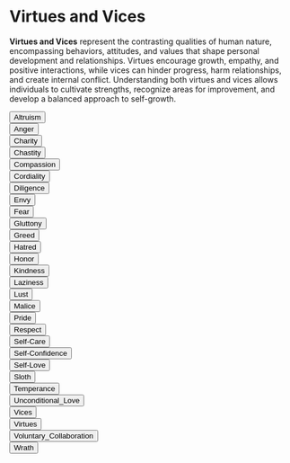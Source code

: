 # Virtues and Vices

**Virtues and Vices** represent the contrasting qualities of human nature, encompassing behaviors, attitudes, and values that shape personal development and relationships. Virtues encourage growth, empathy, and positive interactions, while vices can hinder progress, harm relationships, and create internal conflict. Understanding both virtues and vices allows individuals to cultivate strengths, recognize areas for improvement, and develop a balanced approach to self-growth.

<div class="collapsible-tabs">
            <div class="tab file">
              <button class="tab-header file-header" data-path="Project_Universe/Human_Nature/Virtues_and_Vices/Altruism.md">Altruism</button>
              <div class="tab-content file-content" style="display: none;"></div>
            </div>
            <div class="tab file">
              <button class="tab-header file-header" data-path="Project_Universe/Human_Nature/Virtues_and_Vices/Anger.md">Anger</button>
              <div class="tab-content file-content" style="display: none;"></div>
            </div>
            <div class="tab file">
              <button class="tab-header file-header" data-path="Project_Universe/Human_Nature/Virtues_and_Vices/Charity.md">Charity</button>
              <div class="tab-content file-content" style="display: none;"></div>
            </div>
            <div class="tab file">
              <button class="tab-header file-header" data-path="Project_Universe/Human_Nature/Virtues_and_Vices/Chastity.md">Chastity</button>
              <div class="tab-content file-content" style="display: none;"></div>
            </div>
            <div class="tab file">
              <button class="tab-header file-header" data-path="Project_Universe/Human_Nature/Virtues_and_Vices/Compassion.md">Compassion</button>
              <div class="tab-content file-content" style="display: none;"></div>
            </div>
            <div class="tab file">
              <button class="tab-header file-header" data-path="Project_Universe/Human_Nature/Virtues_and_Vices/Cordiality.md">Cordiality</button>
              <div class="tab-content file-content" style="display: none;"></div>
            </div>
            <div class="tab file">
              <button class="tab-header file-header" data-path="Project_Universe/Human_Nature/Virtues_and_Vices/Diligence.md">Diligence</button>
              <div class="tab-content file-content" style="display: none;"></div>
            </div>
            <div class="tab file">
              <button class="tab-header file-header" data-path="Project_Universe/Human_Nature/Virtues_and_Vices/Envy.md">Envy</button>
              <div class="tab-content file-content" style="display: none;"></div>
            </div>
            <div class="tab file">
              <button class="tab-header file-header" data-path="Project_Universe/Human_Nature/Virtues_and_Vices/Fear.md">Fear</button>
              <div class="tab-content file-content" style="display: none;"></div>
            </div>
            <div class="tab file">
              <button class="tab-header file-header" data-path="Project_Universe/Human_Nature/Virtues_and_Vices/Gluttony.md">Gluttony</button>
              <div class="tab-content file-content" style="display: none;"></div>
            </div>
            <div class="tab file">
              <button class="tab-header file-header" data-path="Project_Universe/Human_Nature/Virtues_and_Vices/Greed.md">Greed</button>
              <div class="tab-content file-content" style="display: none;"></div>
            </div>
            <div class="tab file">
              <button class="tab-header file-header" data-path="Project_Universe/Human_Nature/Virtues_and_Vices/Hatred.md">Hatred</button>
              <div class="tab-content file-content" style="display: none;"></div>
            </div>
            <div class="tab file">
              <button class="tab-header file-header" data-path="Project_Universe/Human_Nature/Virtues_and_Vices/Honor.md">Honor</button>
              <div class="tab-content file-content" style="display: none;"></div>
            </div>
            <div class="tab file">
              <button class="tab-header file-header" data-path="Project_Universe/Human_Nature/Virtues_and_Vices/Kindness.md">Kindness</button>
              <div class="tab-content file-content" style="display: none;"></div>
            </div>
            <div class="tab file">
              <button class="tab-header file-header" data-path="Project_Universe/Human_Nature/Virtues_and_Vices/Laziness.md">Laziness</button>
              <div class="tab-content file-content" style="display: none;"></div>
            </div>
            <div class="tab file">
              <button class="tab-header file-header" data-path="Project_Universe/Human_Nature/Virtues_and_Vices/Lust.md">Lust</button>
              <div class="tab-content file-content" style="display: none;"></div>
            </div>
            <div class="tab file">
              <button class="tab-header file-header" data-path="Project_Universe/Human_Nature/Virtues_and_Vices/Malice.md">Malice</button>
              <div class="tab-content file-content" style="display: none;"></div>
            </div>
            <div class="tab file">
              <button class="tab-header file-header" data-path="Project_Universe/Human_Nature/Virtues_and_Vices/Pride.md">Pride</button>
              <div class="tab-content file-content" style="display: none;"></div>
            </div>
            <div class="tab file">
              <button class="tab-header file-header" data-path="Project_Universe/Human_Nature/Virtues_and_Vices/Respect.md">Respect</button>
              <div class="tab-content file-content" style="display: none;"></div>
            </div>
            <div class="tab file">
              <button class="tab-header file-header" data-path="Project_Universe/Human_Nature/Virtues_and_Vices/Self-Care.md">Self-Care</button>
              <div class="tab-content file-content" style="display: none;"></div>
            </div>
            <div class="tab file">
              <button class="tab-header file-header" data-path="Project_Universe/Human_Nature/Virtues_and_Vices/Self-Confidence.md">Self-Confidence</button>
              <div class="tab-content file-content" style="display: none;"></div>
            </div>
            <div class="tab file">
              <button class="tab-header file-header" data-path="Project_Universe/Human_Nature/Virtues_and_Vices/Self-Love.md">Self-Love</button>
              <div class="tab-content file-content" style="display: none;"></div>
            </div>
            <div class="tab file">
              <button class="tab-header file-header" data-path="Project_Universe/Human_Nature/Virtues_and_Vices/Sloth.md">Sloth</button>
              <div class="tab-content file-content" style="display: none;"></div>
            </div>
            <div class="tab file">
              <button class="tab-header file-header" data-path="Project_Universe/Human_Nature/Virtues_and_Vices/Temperance.md">Temperance</button>
              <div class="tab-content file-content" style="display: none;"></div>
            </div>
            <div class="tab file">
              <button class="tab-header file-header" data-path="Project_Universe/Human_Nature/Virtues_and_Vices/Unconditional_Love.md">Unconditional_Love</button>
              <div class="tab-content file-content" style="display: none;"></div>
            </div>
            <div class="tab file">
              <button class="tab-header file-header" data-path="Project_Universe/Human_Nature/Virtues_and_Vices/Vices.md">Vices</button>
              <div class="tab-content file-content" style="display: none;"></div>
            </div>
            <div class="tab file">
              <button class="tab-header file-header" data-path="Project_Universe/Human_Nature/Virtues_and_Vices/Virtues.md">Virtues</button>
              <div class="tab-content file-content" style="display: none;"></div>
            </div>
            <div class="tab file">
              <button class="tab-header file-header" data-path="Project_Universe/Human_Nature/Virtues_and_Vices/Voluntary_Collaboration.md">Voluntary_Collaboration</button>
              <div class="tab-content file-content" style="display: none;"></div>
            </div>
            <div class="tab file">
              <button class="tab-header file-header" data-path="Project_Universe/Human_Nature/Virtues_and_Vices/Wrath.md">Wrath</button>
              <div class="tab-content file-content" style="display: none;"></div>
            </div></div>
